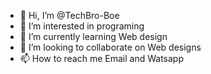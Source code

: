 - 👋 Hi, I’m @TechBro-Boe
- 👀 I’m interested in programing
- 🌱 I’m currently learning Web design
- 💞️ I’m looking to collaborate on Web designs
- 📫 How to reach me Email and Watsapp

<!---
TechBro-Boe/TechBro-Boe is a ✨ special ✨ repository because its `README.md` (this file) appears on your GitHub profile.
You can click the Preview link to take a look at your changes.
--->
